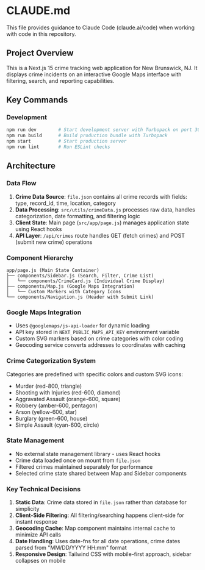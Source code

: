 # CLAUDE.md

This file provides guidance to Claude Code (claude.ai/code) when working with code in this repository.

## Project Overview

This is a Next.js 15 crime tracking web application for New Brunswick, NJ. It displays crime incidents on an interactive Google Maps interface with filtering, search, and reporting capabilities.

## Key Commands

### Development
```bash
npm run dev        # Start development server with Turbopack on port 3000
npm run build      # Build production bundle with Turbopack
npm start          # Start production server
npm run lint       # Run ESLint checks
```

## Architecture

### Data Flow
1. **Crime Data Source**: `file.json` contains all crime records with fields: type, record_id, time, location, category
2. **Data Processing**: `src/utils/crimeData.js` processes raw data, handles categorization, date formatting, and filtering logic
3. **Client State**: Main page (`src/app/page.js`) manages application state using React hooks
4. **API Layer**: `/api/crimes` route handles GET (fetch crimes) and POST (submit new crime) operations

### Component Hierarchy
```
app/page.js (Main State Container)
├── components/Sidebar.js (Search, Filter, Crime List)
│   └── components/CrimeCard.js (Individual Crime Display)
├── components/Map.js (Google Maps Integration)
│   └── Custom Markers with Category Icons
└── components/Navigation.js (Header with Submit Link)
```

### Google Maps Integration
- Uses `@googlemaps/js-api-loader` for dynamic loading
- API key stored in `NEXT_PUBLIC_MAPS_API_KEY` environment variable
- Custom SVG markers based on crime categories with color coding
- Geocoding service converts addresses to coordinates with caching

### Crime Categorization System
Categories are predefined with specific colors and custom SVG icons:
- Murder (red-800, triangle)
- Shooting with Injuries (red-600, diamond)
- Aggravated Assault (orange-600, square)
- Robbery (amber-600, pentagon)
- Arson (yellow-600, star)
- Burglary (green-600, house)
- Simple Assault (cyan-600, circle)

### State Management
- No external state management library - uses React hooks
- Crime data loaded once on mount from `file.json`
- Filtered crimes maintained separately for performance
- Selected crime state shared between Map and Sidebar components

### Key Technical Decisions
1. **Static Data**: Crime data stored in `file.json` rather than database for simplicity
2. **Client-Side Filtering**: All filtering/searching happens client-side for instant response
3. **Geocoding Cache**: Map component maintains internal cache to minimize API calls
4. **Date Handling**: Uses date-fns for all date operations, crime dates parsed from "MM/DD/YYYY HH:mm" format
5. **Responsive Design**: Tailwind CSS with mobile-first approach, sidebar collapses on mobile
